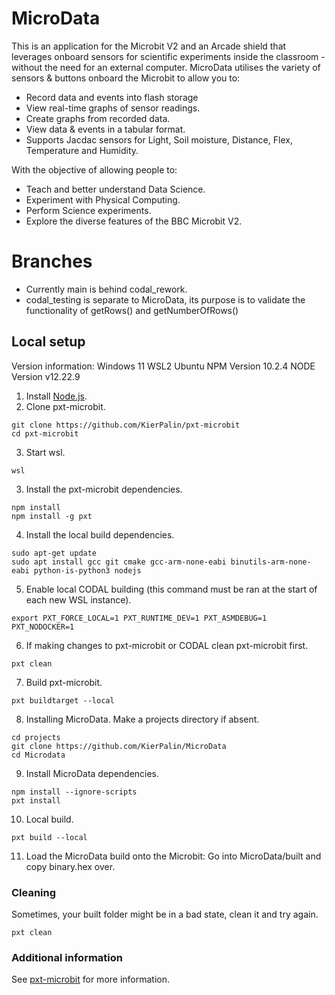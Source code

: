 # MicroData

This is an application for the Microbit V2 and an Arcade shield that leverages onboard sensors for scientific experiments inside the classroom - without the need for an external computer. MicroData utilises the variety of sensors & buttons onboard the Microbit to allow you to:
* Record data and events into flash storage
* View real-time graphs of sensor readings.
* Create graphs from recorded data.
* View data & events in a tabular format.
* Supports Jacdac sensors for Light, Soil moisture, Distance, Flex, Temperature and Humidity.

With the objective of allowing people to:
* Teach and better understand Data Science.
* Experiment with Physical Computing.
* Perform Science experiments.
* Explore the diverse features of the BBC Microbit V2.



# Branches

* Currently main is behind codal_rework.
* codal_testing is separate to MicroData, its purpose is to validate the functionality of getRows() and getNumberOfRows()


## Local setup

Version information:
Windows 11
WSL2 Ubuntu
NPM Version 10.2.4
NODE Version v12.22.9

1. Install [Node.js](https://nodejs.org/).
2. Clone pxt-microbit.
```
git clone https://github.com/KierPalin/pxt-microbit 
cd pxt-microbit
```
3. Start wsl.
```
wsl
```
3. Install the pxt-microbit dependencies.
```
npm install
npm install -g pxt
```
4. Install the local build dependencies.
```
sudo apt-get update
sudo apt install gcc git cmake gcc-arm-none-eabi binutils-arm-none-eabi python-is-python3 nodejs
```
5. Enable local CODAL building (this command must be ran at the start of each new WSL instance).
```
export PXT_FORCE_LOCAL=1 PXT_RUNTIME_DEV=1 PXT_ASMDEBUG=1 PXT_NODOCKER=1
```
6. If making changes to pxt-microbit or CODAL clean pxt-microbit first.
```
pxt clean
```
7. Build pxt-microbit. 
```
pxt buildtarget --local
```
8. Installing MicroData. Make a projects directory if absent.
```
cd projects
git clone https://github.com/KierPalin/MicroData
cd Microdata
```
9. Install MicroData dependencies.
```
npm install --ignore-scripts
pxt install
```
10. Local build.
```
pxt build --local
```
11. Load the MicroData build onto the Microbit: Go into MicroData/built and copy binary.hex over.

### Cleaning

Sometimes, your built folder might be in a bad state, clean it and try again.
```
pxt clean
```

### Additional information

See [pxt-microbit](https://github.com/KierPalin/pxt-microbit) for more information.